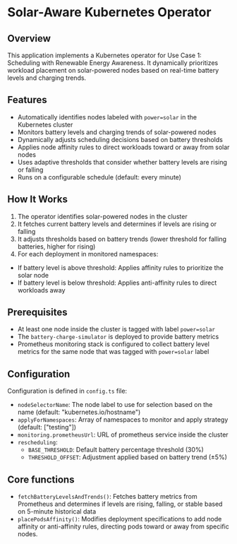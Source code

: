 # Solar-Aware Kubernetes Operator

## Overview
This application implements a Kubernetes operator for Use Case 1: Scheduling with Renewable Energy Awareness. It dynamically prioritizes workload placement on solar-powered nodes based on real-time battery levels and charging trends.

## Features
- Automatically identifies nodes labeled with `power=solar` in the Kubernetes cluster
- Monitors battery levels and charging trends of solar-powered nodes
- Dynamically adjusts scheduling decisions based on battery thresholds
- Applies node affinity rules to direct workloads toward or away from solar nodes
- Uses adaptive thresholds that consider whether battery levels are rising or falling
- Runs on a configurable schedule (default: every minute)

## How It Works
1. The operator identifies solar-powered nodes in the cluster
2. It fetches current battery levels and determines if levels are rising or falling 
3. It adjusts thresholds based on battery trends (lower threshold for falling batteries, higher for rising)
4. For each deployment in monitored namespaces:
  - If battery level is above threshold: Applies affinity rules to prioritize the solar node
  - If battery level is below threshold: Applies anti-affinity rules to direct workloads away

## Prerequisites
- At least one node inside the cluster is tagged with label `power=solar`
- The `battery-charge-simulator` is deployed to provide battery metrics
- Prometheus monitoring stack is configured to collect battery level metrics for the same node that was tagged with `power=solar` label

## Configuration
Configuration is defined in `config.ts` file:
- `nodeSelectorName`: The node label to use for selection based on the name (default: "kubernetes.io/hostname")
- `applyForNamespaces`: Array of namespaces to monitor and apply strategy (default: ["testing"])
- `monitoring.prometheusUrl`: URL of prometheus service inside the cluster
- `rescheduling`: 
    - `BASE_THRESHOLD`: Default battery percentage threshold (30%)
    - `THRESHOLD_OFFSET`: Adjustment applied based on battery trend (±5%)

## Core functions
- `fetchBatteryLevelsAndTrends()`: Fetches battery metrics from Prometheus and determines if levels are rising, falling, or stable based on 5-minute historical data
- `placePodsAffinity()`: Modifies deployment specifications to add node affinity or anti-affinity rules, directing pods toward or away from specific nodes. 
